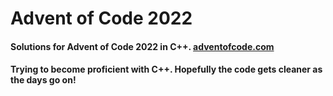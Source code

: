 # Advent of Code 2022
#### Solutions for Advent of Code 2022 in C++. [adventofcode.com](https://adventofcode.com/)
#### Trying to become proficient with C++. Hopefully the code gets cleaner as the days go on!
